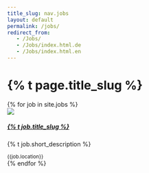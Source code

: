 ```yaml
---
title_slug: nav.jobs
layout: default
permalink: /jobs/
redirect_from:
   - /Jobs/
   - /Jobs/index.html.de
   - /Jobs/index.html.en
---
```

<div class="row">
  <div class="col-md-12">
    <h1>{% t page.title_slug %}</h1>
    <div class="row row-cols-1 row-cols-md-2 row-cols-lg-4 g-4 mb-4">
      {% for job in site.jobs %}
        <div class="col">
          <div class="card h-100">
            <img src="{{ job.image | prepend: "/assets/images/" | prepend: site.baseurl_root }}" class="card-img-top img-fluid" style="max-height: 30vh; object-fit: cover; object-position: center;">
            <div class="card-body">
              <a href="
              {%- if job.permalink -%}
              {{ site.baseurl }}{{job.url}}
              {%- else -%}
              mailto:jobs-scs@osb-alliance.com
              {%- endif -%}
              " class="text-decoration-none text-body stretched-link"> <h5 class="card-title">{% t job.title_slug %}</h5></a>
              <p class="card-text">{% t job.short_description %}</p>
            </div>
            <div class="card-footer">
              <small class="text-muted">{{job.location}}</small>
            </div>
          </div>
        </div>
      {% endfor %}
    </div>
  </div>
</div>